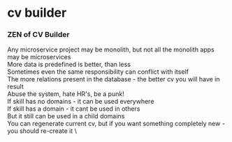 # cv builder


### ZEN of CV Builder 
Any microservice project may be monolith, but not all the monolith apps may be microservices \
More data is predefined is better, than less \
Sometimes even the same responsibility can conflict with itself \
The more relations present in the database - the better cv you will have in result \
Abuse the system, hate HR's, be a punk! \
If skill has no domains - it can be used everywhere \
If skill has a domain - it cant be used in others \
But it still can be used in a child domains \
You can regenerate current cv, but if you want something completely new - you should re-create it \
